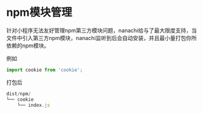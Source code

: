 # npm模块管理
针对小程序无法友好管理npm第三方模块问题，nanachi给与了最大限度支持，当文件中引入第三方npm模块，nanachi监听到后会自动安装，并且最小量打包你所依赖的npm模块。

例如
```jsx
import cookie from 'cookie';
```
打包后
```jsx
dist/npm/
└── cookie
    └── index.js
```



